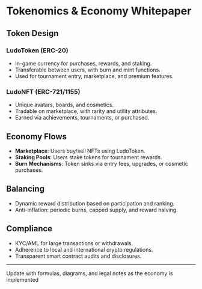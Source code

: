 # Tokenomics & Economy Whitepaper

## Token Design
### LudoToken (ERC-20)
- In-game currency for purchases, rewards, and staking.
- Transferable between users, with burn and mint functions.
- Used for tournament entry, marketplace, and premium features.

### LudoNFT (ERC-721/1155)
- Unique avatars, boards, and cosmetics.
- Tradable on marketplace, with rarity and utility attributes.
- Earned via achievements, tournaments, or purchased.

## Economy Flows
- **Marketplace**: Users buy/sell NFTs using LudoToken.
- **Staking Pools**: Users stake tokens for tournament rewards.
- **Burn Mechanisms**: Token sinks via entry fees, upgrades, or cosmetic purchases.

## Balancing
- Dynamic reward distribution based on participation and ranking.
- Anti-inflation: periodic burns, capped supply, and reward halving.

## Compliance
- KYC/AML for large transactions or withdrawals.
- Adherence to local and international crypto regulations.
- Transparent smart contract audits and disclosures.

---
Update with formulas, diagrams, and legal notes as the economy is implemented
